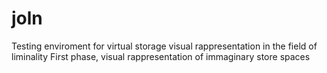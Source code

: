 # joln
Testing enviroment for virtual storage visual rappresentation in the field of liminality 
First phase, visual rappresentation of immaginary store spaces 
